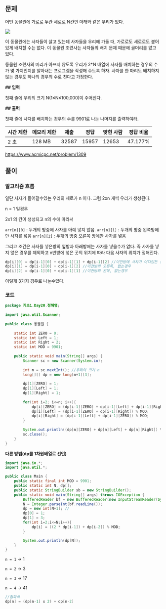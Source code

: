## 문제

어떤 동물원에 가로로 두칸 세로로 N칸인 아래와 같은 우리가 있다.

![](https://www.acmicpc.net/upload/201004/dnfl.JPG)

이 동물원에는 사자들이 살고 있는데 사자들을 우리에 가둘 때, 가로로도 세로로도 붙어 있게 배치할 수는 없다. 이 동물원 조련사는 사자들의 배치 문제 때문에 골머리를 앓고 있다.

동물원 조련사의 머리가 아프지 않도록 우리가 2*N 배열에 사자를 배치하는 경우의 수가 몇 가지인지를 알아내는 프로그램을 작성해 주도록 하자. 사자를 한 마리도 배치하지 않는 경우도 하나의 경우의 수로 친다고 가정한다.

**## 입력**

첫째 줄에 우리의 크기 N(1≤N≤100,000)이 주어진다.

**## 출력**

첫째 줄에 사자를 배치하는 경우의 수를 9901로 나눈 나머지를 출력하여라.


|시간 제한|메모리 제한|제출|정답|맞힌 사람|정답 비율|
|---|---|---|---|---|---|
|2 초|128 MB|32587|15957|12653|47.177%|

https://www.acmicpc.net/problem/1309

## 풀이

### 알고리즘 흐름

일단 사자가 들어갈수있는 우리의 세로가 n 이다. 그럼 2xn 개씩 우리가 생성된다.

n = 1 일경우 

2x1 의 칸이 생성되고 n의 수에 따라서 

`arr[n][0]` : 두개의 방중에 사자를 아예 넣지 않음.
`arr[n][1]` : 두개의 방중 왼쪽방에만 사자를 넣음
`arr[n][2]` : 두개의 방중 오른쪽 방에만 사자를 넣음

그리고 조건은 사자를 넣은방의 옆방과 아래방에는 사자를 넣을수가 없다. 즉 사자를 넣지 않은 경우를 제외하고 n번방에 넣은 곳의 위치에 따라 다음 사자의 위치가 정해진다.

```java
dp[i][0] = dp[i-1][0] + dp[i-1][1] + dp[i-1][2] //이전방에 사자가 어디있든 상관X
dp[i][1] = dp[i-1][0] + dp[i-1][2] //이전방의 오른쪽, 없는경우
dp[i][2] = dp[i-1][0] + dp[i-1][1] //이전방의 왼쪽, 없는경우
```

이렇게 3가지 경우로 나눌수있다.



### 코드
```java
package 기초1.Day20.정해영;  
  
import java.util.Scanner;  
  
public class 동물원 {  
  
    static int ZERO = 0;  
    static int Left = 1;  
    static int Right = 2;  
    static int MOD = 9901;  
  
    public static void main(String[] args) {  
        Scanner sc = new Scanner(System.in);  
  
        int n = sc.nextInt(); //우리의 크기 n  
        long[][] dp = new long[n+1][3];  
  
        dp[1][ZERO] = 1;  
        dp[1][Left] = 1;  
        dp[1][Right] = 1;  
  
        for(int i=2; i<=n; i++){  
            dp[i][ZERO] = (dp[i-1][ZERO] + dp[i-1][Left] + dp[i-1][Right]) % MOD;  
            dp[i][Left] = (dp[i-1][ZERO] + dp[i-1][Right]) % MOD;  
            dp[i][Right] = (dp[i-1][Left] + dp[i-1][ZERO]) % MOD;  
        }  
  
        System.out.println((dp[n][ZERO] + dp[n][Left] + dp[n][Right]) % MOD);  
        sc.close();  
    }  
}
```

**다른 방법(dp를 1차원배열로 선언)**

```java
import java.io.*;
import java.util.*;

public class Main {
    public static final int MOD = 9901;
	public static int N, dp[];
    public static StringBuilder sb = new StringBuilder();
	public static void main(String[] args) throws IOException {
		BufferedReader bf = new BufferedReader(new InputStreamReader(System.in));
        N = Integer.parseInt(bf.readLine());
        dp = new int[N+1]; //
        dp[0] = 1;
        dp[1] = 3;
        for(int i=2;i<=N;i++){
            dp[i] = ((2 * dp[i-1]) + dp[i-2]) % MOD;
        }

        System.out.println(dp[N]);
    }
}
```

`n = 1` -> 1

`n = 2` -> 3

`n = 3` -> 17

`n = 4` -> 41

```java
//점화식
dp[n] = (dp[n-1] x 2) + dp[n-2]
```

